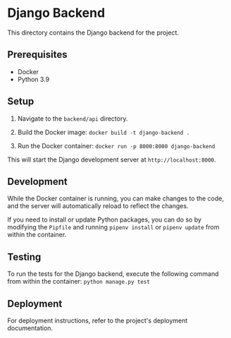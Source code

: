 # Django Backend

This directory contains the Django backend for the project.

## Prerequisites

- Docker
- Python 3.9

## Setup

1. Navigate to the `backend/api` directory.

2. Build the Docker image:
`docker build -t django-backend .`

3. Run the Docker container:
`docker run -p 8000:8000 django-backend`

This will start the Django development server at `http://localhost:8000`.

## Development

While the Docker container is running, you can make changes to the code, and the server will automatically reload to reflect the changes.

If you need to install or update Python packages, you can do so by modifying the `Pipfile` and running `pipenv install` or `pipenv update` from within the container.

## Testing

To run the tests for the Django backend, execute the following command from within the container:
`python manage.py test`

## Deployment

For deployment instructions, refer to the project's deployment documentation.